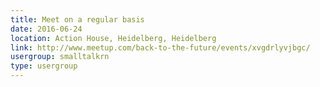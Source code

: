 ```yaml
---
title: Meet on a regular basis
date: 2016-06-24
location: Action House, Heidelberg, Heidelberg
link: http://www.meetup.com/back-to-the-future/events/xvgdrlyvjbgc/
usergroup: smalltalkrn
type: usergroup
---
```

